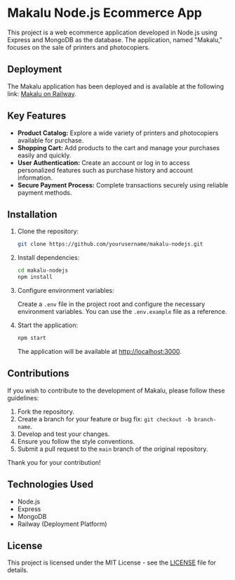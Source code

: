 # Makalu Node.js Ecommerce App

This project is a web ecommerce application developed in Node.js using Express and MongoDB as the database. The application, named "Makalu," focuses on the sale of printers and photocopiers.

## Deployment

The Makalu application has been deployed and is available at the following link: [Makalu on Railway](https://makalu-node-project.up.railway.app/profile).

## Key Features

- **Product Catalog:** Explore a wide variety of printers and photocopiers available for purchase.
- **Shopping Cart:** Add products to the cart and manage your purchases easily and quickly.
- **User Authentication:** Create an account or log in to access personalized features such as purchase history and account information.
- **Secure Payment Process:** Complete transactions securely using reliable payment methods.

## Installation

1. Clone the repository:

   ```bash
   git clone https://github.com/yourusername/makalu-nodejs.git
   ```

2. Install dependencies:

   ```bash
   cd makalu-nodejs
   npm install
   ```

3. Configure environment variables:

   Create a `.env` file in the project root and configure the necessary environment variables. You can use the `.env.example` file as a reference.

4. Start the application:

   ```bash
   npm start
   ```

   The application will be available at [http://localhost:3000](http://localhost:3000).

## Contributions

If you wish to contribute to the development of Makalu, please follow these guidelines:

1. Fork the repository.
2. Create a branch for your feature or bug fix: `git checkout -b branch-name`.
3. Develop and test your changes.
4. Ensure you follow the style conventions.
5. Submit a pull request to the `main` branch of the original repository.

Thank you for your contribution!

## Technologies Used

- Node.js
- Express
- MongoDB
- Railway (Deployment Platform)

## License

This project is licensed under the MIT License - see the [LICENSE](LICENSE) file for details.
